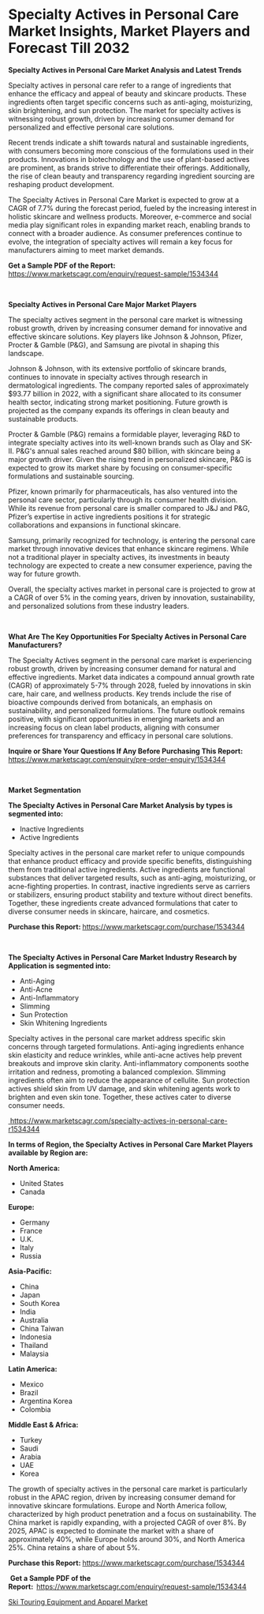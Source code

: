 <p><h1>Specialty Actives in Personal Care Market Insights, Market Players and Forecast Till 2032</h1></p><p><strong>Specialty Actives in Personal Care Market Analysis and Latest Trends</strong></p>
<p><p>Specialty actives in personal care refer to a range of ingredients that enhance the efficacy and appeal of beauty and skincare products. These ingredients often target specific concerns such as anti-aging, moisturizing, skin brightening, and sun protection. The market for specialty actives is witnessing robust growth, driven by increasing consumer demand for personalized and effective personal care solutions.</p><p>Recent trends indicate a shift towards natural and sustainable ingredients, with consumers becoming more conscious of the formulations used in their products. Innovations in biotechnology and the use of plant-based actives are prominent, as brands strive to differentiate their offerings. Additionally, the rise of clean beauty and transparency regarding ingredient sourcing are reshaping product development.</p><p>The Specialty Actives in Personal Care Market is expected to grow at a CAGR of 7.7% during the forecast period, fueled by the increasing interest in holistic skincare and wellness products. Moreover, e-commerce and social media play significant roles in expanding market reach, enabling brands to connect with a broader audience. As consumer preferences continue to evolve, the integration of specialty actives will remain a key focus for manufacturers aiming to meet market demands.</p></p>
<p><strong>Get a Sample PDF of the Report:&nbsp;</strong> <a href="https://www.marketscagr.com/enquiry/request-sample/1534344?utm_campaign=2294&utm_medium=2&utm_source=Github&utm_content=ia&utm_term=05042025&utm_id=specialty-actives-in-personal-care">https://www.marketscagr.com/enquiry/request-sample/1534344</a></p>
<p>&nbsp;</p>
<p><strong>Specialty Actives in Personal Care Major Market Players</strong></p>
<p><p>The specialty actives segment in the personal care market is witnessing robust growth, driven by increasing consumer demand for innovative and effective skincare solutions. Key players like Johnson & Johnson, Pfizer, Procter & Gamble (P&G), and Samsung are pivotal in shaping this landscape.</p><p>Johnson & Johnson, with its extensive portfolio of skincare brands, continues to innovate in specialty actives through research in dermatological ingredients. The company reported sales of approximately $93.77 billion in 2022, with a significant share allocated to its consumer health sector, indicating strong market positioning. Future growth is projected as the company expands its offerings in clean beauty and sustainable products.</p><p>Procter & Gamble (P&G) remains a formidable player, leveraging R&D to integrate specialty actives into its well-known brands such as Olay and SK-II. P&G's annual sales reached around $80 billion, with skincare being a major growth driver. Given the rising trend in personalized skincare, P&G is expected to grow its market share by focusing on consumer-specific formulations and sustainable sourcing.</p><p>Pfizer, known primarily for pharmaceuticals, has also ventured into the personal care sector, particularly through its consumer health division. While its revenue from personal care is smaller compared to J&J and P&G, Pfizer’s expertise in active ingredients positions it for strategic collaborations and expansions in functional skincare.</p><p>Samsung, primarily recognized for technology, is entering the personal care market through innovative devices that enhance skincare regimens. While not a traditional player in specialty actives, its investments in beauty technology are expected to create a new consumer experience, paving the way for future growth.</p><p>Overall, the specialty actives market in personal care is projected to grow at a CAGR of over 5% in the coming years, driven by innovation, sustainability, and personalized solutions from these industry leaders.</p></p>
<p>&nbsp;</p>
<p><strong>What Are The Key Opportunities For Specialty Actives in Personal Care Manufacturers?</strong></p>
<p><p>The Specialty Actives segment in the personal care market is experiencing robust growth, driven by increasing consumer demand for natural and effective ingredients. Market data indicates a compound annual growth rate (CAGR) of approximately 5-7% through 2028, fueled by innovations in skin care, hair care, and wellness products. Key trends include the rise of bioactive compounds derived from botanicals, an emphasis on sustainability, and personalized formulations. The future outlook remains positive, with significant opportunities in emerging markets and an increasing focus on clean label products, aligning with consumer preferences for transparency and efficacy in personal care solutions.</p></p>
<p><strong>Inquire or Share Your Questions If Any Before Purchasing This Report:</strong> <a href="https://www.marketscagr.com/enquiry/pre-order-enquiry/1534344?utm_campaign=2294&utm_medium=2&utm_source=Github&utm_content=ia&utm_term=05042025&utm_id=specialty-actives-in-personal-care">https://www.marketscagr.com/enquiry/pre-order-enquiry/1534344</a></p>
<p>&nbsp;</p>
<p><strong>Market Segmentation</strong></p>
<p><strong>The Specialty Actives in Personal Care Market Analysis by types is segmented into:</strong></p>
<p><ul><li>Inactive Ingredients</li><li>Active Ingredients</li></ul></p>
<p><p>Specialty actives in the personal care market refer to unique compounds that enhance product efficacy and provide specific benefits, distinguishing them from traditional active ingredients. Active ingredients are functional substances that deliver targeted results, such as anti-aging, moisturizing, or acne-fighting properties. In contrast, inactive ingredients serve as carriers or stabilizers, ensuring product stability and texture without direct benefits. Together, these ingredients create advanced formulations that cater to diverse consumer needs in skincare, haircare, and cosmetics.</p></p>
<p><strong>Purchase this Report:&nbsp;</strong><a href="https://www.marketscagr.com/purchase/1534344?utm_campaign=2294&utm_medium=2&utm_source=Github&utm_content=ia&utm_term=05042025&utm_id=specialty-actives-in-personal-care">https://www.marketscagr.com/purchase/1534344</a></p>
<p>&nbsp;</p>
<p><strong>The Specialty Actives in Personal Care Market Industry Research by Application is segmented into:</strong></p>
<p><ul><li>Anti-Aging</li><li>Anti-Acne</li><li>Anti-Inflammatory</li><li>Slimming</li><li>Sun Protection</li><li>Skin Whitening Ingredients</li></ul></p>
<p><p>Specialty actives in the personal care market address specific skin concerns through targeted formulations. Anti-aging ingredients enhance skin elasticity and reduce wrinkles, while anti-acne actives help prevent breakouts and improve skin clarity. Anti-inflammatory components soothe irritation and redness, promoting a balanced complexion. Slimming ingredients often aim to reduce the appearance of cellulite. Sun protection actives shield skin from UV damage, and skin whitening agents work to brighten and even skin tone. Together, these actives cater to diverse consumer needs.</p></p>
<p><a href="https://www.marketscagr.com/specialty-actives-in-personal-care-r1534344?utm_campaign=2294&utm_medium=2&utm_source=Github&utm_content=ia&utm_term=05042025&utm_id=specialty-actives-in-personal-care">&nbsp;https://www.marketscagr.com/specialty-actives-in-personal-care-r1534344</a></p>
<p><strong>In terms of Region, the Specialty Actives in Personal Care Market Players available by Region are:</strong></p>
<p>
    <p> <strong> North America: </strong>
        <ul>
            <li>United States</li>
            <li>Canada</li>
        </ul>
        </p> 
    <p> <strong> Europe: </strong>
        <ul>
            <li>Germany</li>
            <li>France</li>
            <li>U.K.</li>
            <li>Italy</li>
            <li>Russia</li>
        </ul>
        </p> 
    <p> <strong> Asia-Pacific: </strong>
        <ul>
            <li>China</li>
            <li>Japan</li>
            <li>South Korea</li>
            <li>India</li>
            <li>Australia</li>
            <li>China Taiwan</li>
            <li>Indonesia</li>
            <li>Thailand</li>
            <li>Malaysia</li>
        </ul>
        </p> 
    <p> <strong> Latin America: </strong>
        <ul>
            <li>Mexico</li>
            <li>Brazil</li>
            <li>Argentina Korea</li>
            <li>Colombia</li>
        </ul>
        </p> 
    <p> <strong> Middle East & Africa: </strong>
        <ul>
            <li>Turkey</li>
            <li>Saudi</li>
            <li>Arabia</li>
            <li>UAE</li>
            <li>Korea</li>
        </ul>
    </p>
    </p>
<p><p>The growth of specialty actives in the personal care market is particularly robust in the APAC region, driven by increasing consumer demand for innovative skincare formulations. Europe and North America follow, characterized by high product penetration and a focus on sustainability. The China market is rapidly expanding, with a projected CAGR of over 8%. By 2025, APAC is expected to dominate the market with a share of approximately 40%, while Europe holds around 30%, and North America 25%. China retains a share of about 5%.</p></p>
<p><strong>Purchase this Report: </strong><a href="https://www.marketscagr.com/purchase/1534344?utm_campaign=2294&utm_medium=2&utm_source=Github&utm_content=ia&utm_term=05042025&utm_id=specialty-actives-in-personal-care">https://www.marketscagr.com/purchase/1534344</a></p>
<p>&nbsp;<strong>Get a Sample PDF of the Report:&nbsp;&nbsp;</strong><a href="https://www.marketscagr.com/enquiry/request-sample/1534344?utm_campaign=2294&utm_medium=2&utm_source=Github&utm_content=ia&utm_term=05042025&utm_id=specialty-actives-in-personal-care">https://www.marketscagr.com/enquiry/request-sample/1534344</a></p>
<p><strong></strong></p>
<p><p><a href="https://github.com/XavierTyler76/Market-Research-Report-List-1/blob/main/ski-touring-equipment-and-apparel-market.md?utm_campaign=2294&utm_medium=2&utm_source=Github&utm_content=ia&utm_term=05042025&utm_id=specialty-actives-in-personal-care">Ski Touring Equipment and Apparel Market</a></p></p>